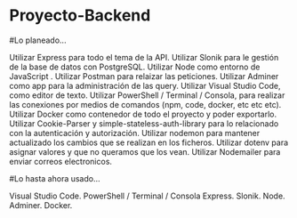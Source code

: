 # Proyecto-Backend

#Lo planeado...

Utilizar Express para todo el tema de la API.
Utilizar Slonik para le gestión de la base de datos con PostgreSQL.
Utilizar Node como entorno de JavaScript .
Utilizar Postman para relaizar las peticiones.
Utilizar Adminer como app para la administración de las query.
Utilizar Visual Studio Code, como editor de texto.
Utilizar PowerShell / Terminal / Consola, para realizar las conexiones por medios de comandos (npm, code, docker, etc etc etc).
Utilizar Docker como contenedor de todo el proyecto y poder exportarlo.
Utilizar Cookie-Parser y simple-stateless-auth-library para lo relacionado con la autenticación y autorización.
Utilizar nodemon para mantener actualizado los cambios que se realizan en los ficheros.
Utilizar dotenv para asignar valores y que no queramos que los vean.
Utilizar Nodemailer para enviar correos electronicos.

#Lo hasta ahora usado...

Visual Studio Code.
PowerShell / Terminal / Consola
Express.
Slonik.
Node.
Adminer.
Docker.



